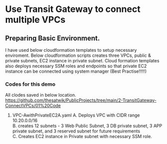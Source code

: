 # Use Transit Gateway to connect multiple VPCs

## Preparing Basic Environment. 

I have used below cloudformation templates to setup necessary enviroment. 
Below cloudformation scripts creates three VPCs, public & private subnets, EC2 instance in private subnet. 
Cloud formation templates also deploys necessary SSM roles and endpoints so that private EC2 instance can be connected using system manager (Best Practise!!!!!)


### Codes for this demo
All clodes saved in below location. 
https://github.com/thesatwik/PublicProjects/tree/main/2-TransitGateway-ConnectVPCs/01%20Code 

1. VPC-AwithPrivateEC2A.yaml 
    A. Deploys VPC with CIDR range 10.20.0.0/16  
    B. creates 12 subnets - 3 Web Public Subnet, 3 DB private subnet, 3 APP  private subnet, and 3 reserved subnet for future requirements   
    C. Creates EC2 instance in Private subnet with necessary SSM role.     
    